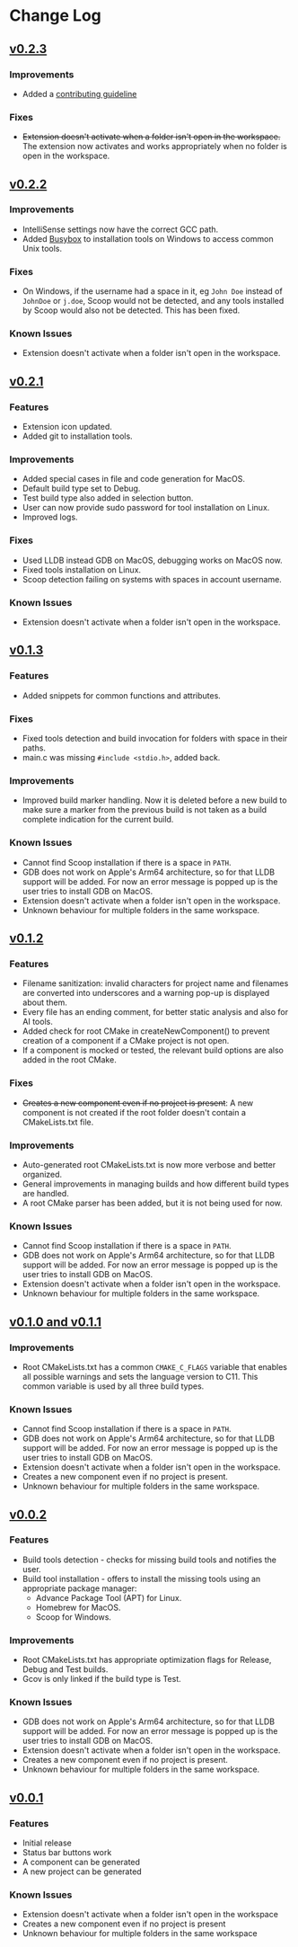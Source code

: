 # Change Log

## [v0.2.3](https://github.com/usmanmehmood55/c-toolkit/releases/tag/0.2.3)

### Improvements

- Added a [contributing guideline](./CHANGELOG.md)

### Fixes

- ~~Extension doesn't activate when a folder isn't open in the workspace.~~
  The extension now activates and works appropriately when no folder is
  open in the workspace.

## [v0.2.2](https://github.com/usmanmehmood55/c-toolkit/releases/tag/0.2.2)

### Improvements

- IntelliSense settings now have the correct GCC path.
- Added [Busybox](https://busybox.net/) to installation tools on Windows
  to access common Unix tools.

### Fixes

- On Windows, if the username had a space in it, eg `John Doe` instead of
  `JohnDoe` or `j.doe`, Scoop would not be detected, and any tools installed
  by Scoop would also not be detected. This has been fixed.

### Known Issues

- Extension doesn't activate when a folder isn't open in the workspace.

## [v0.2.1](https://github.com/usmanmehmood55/c-toolkit/releases/tag/0.2.1)

### Features

- Extension icon updated.
- Added git to installation tools.

### Improvements

- Added special cases in file and code generation for MacOS.
- Default build type set to Debug.
- Test build type also added in selection button.
- User can now provide sudo password for tool installation on Linux.
- Improved logs.

### Fixes

- Used LLDB instead GDB on MacOS, debugging works on MacOS now.
- Fixed tools installation on Linux.
- Scoop detection failing on systems with spaces in account username.

### Known Issues

- Extension doesn't activate when a folder isn't open in the workspace.

## [v0.1.3](https://github.com/usmanmehmood55/c-toolkit/releases/tag/0.1.3)

### Features

- Added snippets for common functions and attributes.

### Fixes

- Fixed tools detection and build invocation for folders with space in their paths.
- main.c was missing `#include <stdio.h>`, added back.

### Improvements

- Improved build marker handling. Now it is deleted before a new build to make sure
  a marker from the previous build is not taken as a build complete indication for
  the current build.

### Known Issues

- Cannot find Scoop installation if there is a space in `PATH`.
- GDB does not work on Apple's Arm64 architecture, so for that LLDB support will
  be added. For now an error message is popped up is the user tries to install
  GDB on MacOS.
- Extension doesn't activate when a folder isn't open in the workspace.
- Unknown behaviour for multiple folders in the same workspace.

## [v0.1.2](https://github.com/usmanmehmood55/c-toolkit/releases/tag/0.1.2)

### Features

- Filename sanitization: invalid characters for project name and filenames are
  converted into underscores and a warning pop-up is displayed about them.
- Every file has an ending comment, for better static analysis and also for AI
  tools.
- Added check for root CMake in createNewComponent() to prevent creation of a
  component if a CMake project is not open.
- If a component is mocked or tested, the relevant build options are also added
  in the root CMake.

### Fixes

- ~~Creates a new component even if no project is present~~: A new component is
  not created if the root folder doesn't contain a CMakeLists.txt file.

### Improvements

- Auto-generated root CMakeLists.txt is now more verbose and better organized.
- General improvements in managing builds and how different build types are
  handled.
- A root CMake parser has been added, but it is not being used for now.

### Known Issues

- Cannot find Scoop installation if there is a space in `PATH`.
- GDB does not work on Apple's Arm64 architecture, so for that LLDB support will
  be added. For now an error message is popped up is the user tries to install
  GDB on MacOS.
- Extension doesn't activate when a folder isn't open in the workspace.
- Unknown behaviour for multiple folders in the same workspace.

## [v0.1.0 and v0.1.1](https://github.com/usmanmehmood55/c-toolkit/releases/tag/0.1.0)

### Improvements

- Root CMakeLists.txt has a common `CMAKE_C_FLAGS` variable that enables all
  possible warnings and sets the language version to C11. This common variable
  is used by all three build types.

### Known Issues

- Cannot find Scoop installation if there is a space in `PATH`.
- GDB does not work on Apple's Arm64 architecture, so for that LLDB support will
  be added. For now an error message is popped up is the user tries to install
  GDB on MacOS.
- Extension doesn't activate when a folder isn't open in the workspace.
- Creates a new component even if no project is present.
- Unknown behaviour for multiple folders in the same workspace.

## [v0.0.2](https://github.com/usmanmehmood55/c-toolkit/releases/tag/0.0.2)

### Features

- Build tools detection - checks for missing build tools and notifies the user.
- Build tool installation - offers to install the missing tools using an
  appropriate package manager:
  - Advance Package Tool (APT) for Linux.
  - Homebrew for MacOS.
  - Scoop for Windows.

### Improvements

- Root CMakeLists.txt has appropriate optimization flags for Release, Debug and
  Test builds.
- Gcov is only linked if the build type is Test.

### Known Issues

- GDB does not work on Apple's Arm64 architecture, so for that LLDB support will
  be added. For now an error message is popped up is the user tries to install
  GDB on MacOS.
- Extension doesn't activate when a folder isn't open in the workspace.
- Creates a new component even if no project is present.
- Unknown behaviour for multiple folders in the same workspace.

## [v0.0.1](https://github.com/usmanmehmood55/c-toolkit/releases/tag/0.0.1)

### Features

- Initial release
- Status bar buttons work
- A component can be generated
- A new project can be generated

### Known Issues

- Extension doesn't activate when a folder isn't open in the workspace
- Creates a new component even if no project is present
- Unknown behaviour for multiple folders in the same workspace
